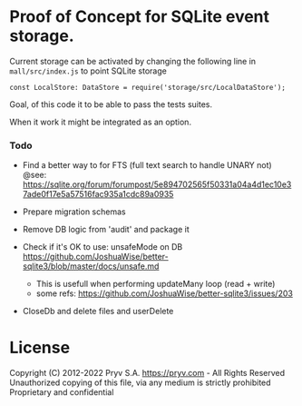 # Proof of Concept for SQLite event storage. 

Current storage can be activated by changing the following line in `mall/src/index.js` to point SQLite storage

```
const LocalStore: DataStore = require('storage/src/LocalDataStore');
```

Goal, of this code it to be able to pass the tests suites. 

When it work it might be integrated as an option. 

### Todo
- Find a better way to for FTS (full text search to handle UNARY not)
@see: https://sqlite.org/forum/forumpost/5e894702565f50331a04a4d1ec10e37ade0f17e5a57516fac935a1cdc89a0935

- Prepare migration schemas

- Remove DB logic from 'audit' and package it

- Check if it's OK to use: unsafeMode on DB
    https://github.com/JoshuaWise/better-sqlite3/blob/master/docs/unsafe.md
  - This is usefull when performing updateMany loop (read + write)
  - some refs: https://github.com/JoshuaWise/better-sqlite3/issues/203


- CloseDb and delete files and userDelete
# License
Copyright (C) 2012-2022 Pryv S.A. https://pryv.com - All Rights Reserved
Unauthorized copying of this file, via any medium is strictly prohibited
Proprietary and confidential
